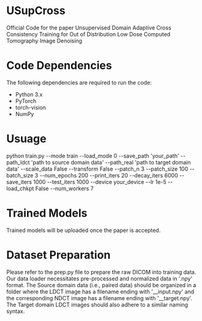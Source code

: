 # USupCross
Official Code for the paper Unsupervised Domain Adaptive Cross Consistency Training for Out of Distribution Low Dose Computed Tomography Image Denoising

# Code Dependencies

The following dependencies are required to run the code:

- Python 3.x
- PyTorch
- torch-vision
- NumPy

# Usuage

python train.py --mode train --load_mode 0 --save_path 'your_path' --path_ldct 'path to source domain data' --path_real 'path to target domain data' --scale_data False --transform False --patch_n 3 --patch_size 100 --batch_size 3 --num_epochs 200 --print_iters 20 --decay_iters 6000 --save_iters 1000 --test_iters 1000 --device your_device --lr 1e-5 --load_chkpt False --num_workers 7

# Trained Models
Trained models will be uploaded once the paper is accepted. 

# Dataset Preparation
Please refer to the prep.py file to prepare the raw DICOM into training data. Our data loader necessitates pre-processed and normalized data in '.npy' format. The Source domain data (i.e., paired data) should be organized in a folder where the LDCT image has a filename ending with '__input.npy' and the corresponding NDCT image has a filename ending with '__target.npy'. The Target domain LDCT images should also adhere to a similar naming syntax. 
